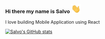 ### Hi there my name is Salvo <img src="https://raw.githubusercontent.com/ABSphreak/ABSphreak/master/gifs/Hi.gif" width="30px">


I love  building Mobile Application using React


[![Salvo's GitHub stats](https://github-readme-stats.vercel.app/api?username=sal9110)](https://github.com/sal9110/github-readme-stats)

<!--
**sal9110/sal9110** is a ✨ _special_ ✨ repository because its `README.md` (this file) appears on your GitHub profile.

Here are some ideas to get you started:

- 🔭 I’m currently working on ...
- 🌱 I’m currently learning ...
- 👯 I’m looking to collaborate on ...
- 🤔 I’m looking for help with ...
- 💬 Ask me about ...
- 📫 How to reach me: ...
- 😄 Pronouns: ...
- ⚡ Fun fact: ...
-->
